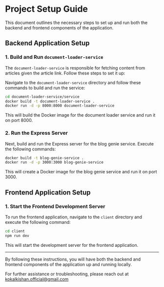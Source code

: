# Project Setup Guide

This document outlines the necessary steps to set up and run both the backend and frontend components of the application.

## Backend Application Setup

### 1. Build and Run `document-loader-service`

The `document-loader-service` is responsible for fetching content from articles given the article link. Follow these steps to set it up:

Navigate to the `document-loader-service` directory and follow these commands to build and run the service:

```bash
cd document-loader-service/service
docker build -t document-loader-service .
docker run -d -p 8000:8000 document-loader-service
```

This will build the Docker image for the document loader service and run it on port 8000.

### 2. Run the Express Server

Next, build and run the Express server for the blog genie service. Execute the following commands:

```bash
docker build -t blog-genie-service .
docker run -d -p 3000:3000 blog-genie-service
```

This will create a Docker image for the blog genie service and run it on port 3000.

## Frontend Application Setup

### 1. Start the Frontend Development Server

To run the frontend application, navigate to the `client` directory and execute the following command:

```bash
cd client
npm run dev
```

This will start the development server for the frontend application.

---

By following these instructions, you will have both the backend and frontend components of the application up and running locally.

For further assistance or troubleshooting, please reach out at [kokalkishan.official@gmail.com](mailto:kokalkishan.official@gmail.com?subject=Blog%20Genie%20Assistance%20Request)
